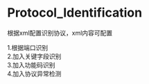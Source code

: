 # Protocol_Identification

根据xml配置识别协议，xml内容可配置

1.根据端口识别</br>
2.加入关键字段识别</br>
3.加入功能码识别</br>
4.加入协议异常检测</br>
